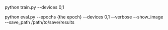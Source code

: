 python train.py --devices 0,1

python eval.py --epochs {the epoch} --devices 0,1 --verbose --show_image --save_path /path/to/save/results
